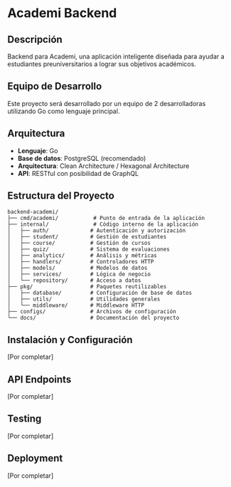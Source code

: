 # Academi Backend

## Descripción
Backend para Academi, una aplicación inteligente diseñada para ayudar a estudiantes preuniversitarios a lograr sus objetivos académicos.

## Equipo de Desarrollo
Este proyecto será desarrollado por un equipo de 2 desarrolladoras utilizando Go como lenguaje principal.

## Arquitectura
- **Lenguaje**: Go
- **Base de datos**: PostgreSQL (recomendado)
- **Arquitectura**: Clean Architecture / Hexagonal Architecture
- **API**: RESTful con posibilidad de GraphQL

## Estructura del Proyecto
```
backend-academi/
├── cmd/academi/           # Punto de entrada de la aplicación
├── internal/              # Código interno de la aplicación
│   ├── auth/             # Autenticación y autorización
│   ├── student/          # Gestión de estudiantes
│   ├── course/           # Gestión de cursos
│   ├── quiz/             # Sistema de evaluaciones
│   ├── analytics/        # Análisis y métricas
│   ├── handlers/         # Controladores HTTP
│   ├── models/           # Modelos de datos
│   ├── services/         # Lógica de negocio
│   └── repository/       # Acceso a datos
├── pkg/                  # Paquetes reutilizables
│   ├── database/         # Configuración de base de datos
│   ├── utils/            # Utilidades generales
│   └── middleware/       # Middleware HTTP
├── configs/              # Archivos de configuración
└── docs/                 # Documentación del proyecto
```

## Instalación y Configuración
[Por completar]

## API Endpoints
[Por completar]

## Testing
[Por completar]

## Deployment
[Por completar]